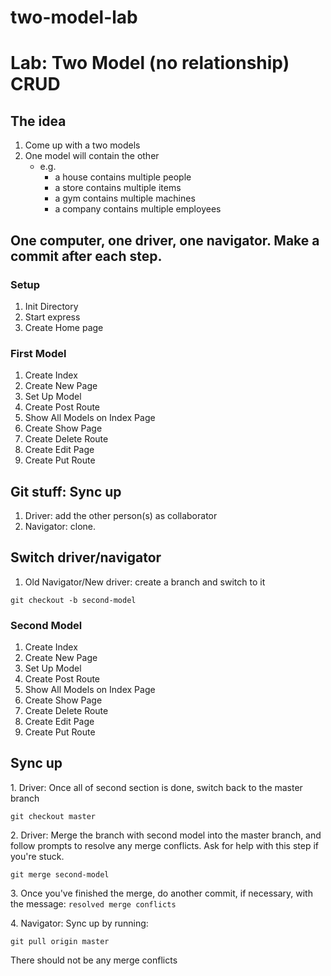 # two-model-lab

# Lab: Two Model (no relationship) CRUD

## The idea

1. Come up with a two models
1. One model will contain the other
    - e.g.
        - a house contains multiple people
        - a store contains multiple items
        - a gym contains multiple machines
        - a company contains multiple employees




## One computer, one driver, one navigator. Make a commit after each step.

### Setup

1. Init Directory
1. Start express
1. Create Home page

### First Model

1. Create Index
1. Create New Page
1. Set Up Model
1. Create Post Route
1. Show All Models on Index Page
1. Create Show Page
1. Create Delete Route
1. Create Edit Page
1. Create Put Route

## Git stuff: Sync up

1. Driver: add the other person(s) as collaborator
1. Navigator: clone.

## Switch driver/navigator

1. Old Navigator/New driver: create a branch and switch to it
```
git checkout -b second-model
```

### Second Model

1. Create Index
1. Create New Page
1. Set Up Model
1. Create Post Route
1. Show All Models on Index Page
1. Create Show Page
1. Create Delete Route
1. Create Edit Page
1. Create Put Route

## Sync up

1\.  Driver: Once all of second section is done, switch back to the master branch

```
git checkout master
```

2\. Driver: Merge the branch with second model into the master branch, and follow prompts to resolve any merge conflicts.  Ask for help with this step if you're stuck.  

```
git merge second-model
```

3\. Once you've finished the merge, do another commit, if necessary, with the message: `resolved merge conflicts`

4\. Navigator: Sync up by running: 

```
git pull origin master
```

There should not be any merge conflicts
